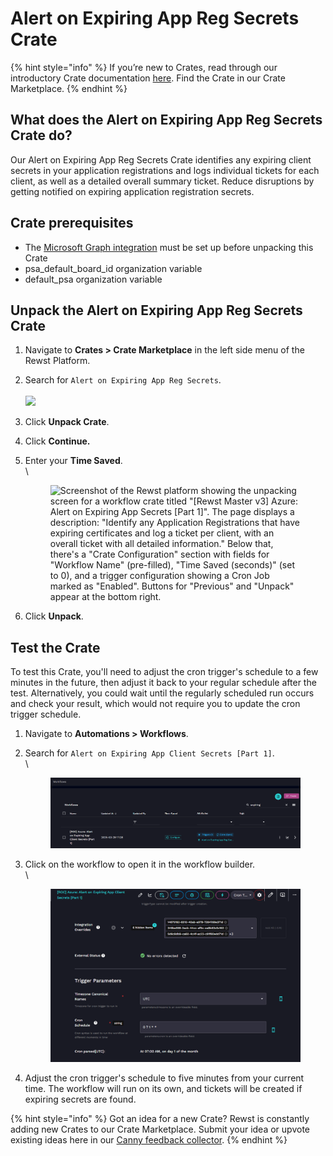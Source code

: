 # &#x20;Alert on Expiring App Reg Secrets Crate

{% hint style="info" %}
If you’re new to Crates, read through our introductory Crate documentation [here](https://docs.rewst.help/prebuilt-automations/crates). Find the Crate in our Crate Marketplace.
{% endhint %}

## What does the Alert on Expiring App Reg Secrets Crate do?

Our Alert on Expiring App Reg Secrets Crate identifies any expiring client secrets in your application registrations and logs individual tickets for each client, as well as a detailed overall summary ticket. Reduce disruptions by getting notified on expiring application registration secrets.

## Crate prerequisites

* The [Microsoft Graph integration](../../configuration/integrations/integration-guides/cloud/microsoft-cloud-integration-bundle/microsoft-graph/microsoft-graph-integration-setup.md) must be set up before unpacking this Crate
* psa\_default\_board\_id organization variable
* default\_psa organization variable

## Unpack the Alert on Expiring App Reg Secrets Crate

1. Navigate to **Crates > Crate Marketplace** in the left side menu of the Rewst Platform.
2. Search for `Alert on Expiring App Reg Secrets`.\
   \
   ![](<../../../.gitbook/assets/Screenshot 2025-04-10 at 4.51.31 PM.png>)
3. Click **Unpack Crate**.
4. Click **Continue.**
5.  Enter your **Time Saved**.\
    \


    <figure><img src="../../../.gitbook/assets/Screenshot 2025-04-10 at 4.52.39 PM.png" alt="Screenshot of the Rewst platform showing the unpacking screen for a workflow crate titled &#x22;[Rewst Master v3] Azure: Alert on Expiring App Secrets [Part 1]&#x22;. The page displays a description: &#x22;Identify any Application Registrations that have expiring certificates and log a ticket per client, with an overall ticket with all detailed information.&#x22; Below that, there&#x27;s a &#x22;Crate Configuration&#x22; section with fields for &#x22;Workflow Name&#x22; (pre-filled), &#x22;Time Saved (seconds)&#x22; (set to 0), and a trigger configuration showing a Cron Job marked as &#x22;Enabled&#x22;. Buttons for &#x22;Previous&#x22; and &#x22;Unpack&#x22; appear at the bottom right."><figcaption></figcaption></figure>
6. Click **Unpack**.

## Test the Crate

To test this Crate, you'll need to adjust the cron trigger's schedule to a few minutes in the future, then adjust it back to your regular schedule after the test. Alternatively, you could wait until the regularly scheduled run occurs and check your result, which would not require you to update the cron trigger schedule.

1. Navigate to **Automations > Workflows**.
2.  Search for `Alert on Expiring App Client Secrets [Part 1]`.\
    \


    <figure><img src="../../../.gitbook/assets/image (57) (2).png" alt="Screenshot of the Workflows page in the Rewst platform with a search for &#x22;expiring&#x22; applied. One workflow is listed: [ROC] Azure: Alert on Expiring App Client Secrets [Part 1], last updated on 2025-03-29 at 17:28. The row includes options to Configure, view Triggers (1), and Clone (Sync). A linked crate labeled Alert on Expiring App Reg Sec... is also visible. Filter icons appear under the &#x22;Updated By,&#x22; &#x22;Attributes,&#x22; and &#x22;Tags&#x22; columns. On the right, there are additional controls including a three-dot menu and a right-arrow for further actions."><figcaption></figcaption></figure>
3.  Click on the workflow to open it in the workflow builder.\
    \


    <figure><img src="../../../.gitbook/assets/image (58) (2).png" alt="Screenshot of the Cron Trigger configuration for the workflow [ROC] Azure: Alert on Expiring App Client Secrets [Part 1] in the Rewst platform. The trigger type is fixed as Cron Trigger. Under Integration Overrides, three integration UUIDs are shown, with an indicator that 6 more items are hidden.  The External Status section confirms &#x22;No errors detected&#x22; with a green checkmark.  In the Trigger Parameters section:  Timezone Canonical Names is set to UTC.  Cron Schedule is 0 7 1 * *.  The parsed output for the cron expression is displayed as: &#x22;At 07:00 AM, on day 1 of the month.&#x22; Various top-bar icons are also visible for editing, syncing, and settings."><figcaption></figcaption></figure>
4. Adjust the cron trigger's schedule to five minutes from your current time. The workflow will run on its own, and tickets will be created if expiring secrets are found.

{% hint style="info" %}
Got an idea for a new Crate? Rewst is constantly adding new Crates to our Crate Marketplace. Submit your idea or upvote existing ideas here in our [Canny feedback collector](https://rewst.canny.io/crates).
{% endhint %}
